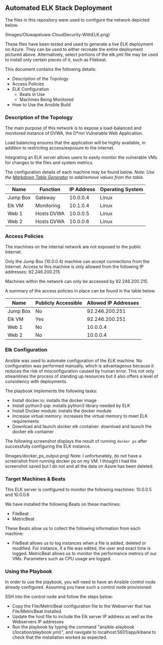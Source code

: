 ## Automated ELK Stack Deployment

The files in this repository were used to configure the network depicted below.

(Images/Oluwapeluwa-CloudSecurity-WithELK.png)

These files have been tested and used to generate a live ELK deployment on Azure. They can be used to either recreate the entire deployment pictured above. Alternatively, select portions of the elk.yml file may be used to install only certain pieces of it, such as Filebeat.


This document contains the following details:
- Description of the Topology
- Access Policies
- ELK Configuration
  - Beats in Use
  - Machines Being Monitored
- How to Use the Ansible Build


### Description of the Topology

The main purpose of this network is to expose a load-balanced and monitored instance of DVWA, the D*mn Vulnerable Web Application.

Load balancing ensures that the application will be highly available, in addition to restricting access/exposure to the internet.

Integrating an ELK server allows users to easily monitor the vulnerable VMs for changes to the files and system metrics.

The configuration details of each machine may be found below.
_Note: Use the [Markdown Table Generator](http://www.tablesgenerator.com/markdown_tables) to add/remove values from the table_.

| Name     | Function   | IP Address  | Operating System |
|----------|------------|-------------|------------------|
| Jump Box | Gateway    | 10.0.0.4    | Linux            |
| Elk VM   | Monitoring | 10.1.0.4    | Linux            |
| Web 1    | Hosts DVWA | 10.0.0.5    | Linux            |
| Web 2    | Hosts DVWA | 10.0.0.6    | Linux            |

### Access Policies

The machines on the internal network are not exposed to the public Internet. 

Only the Jump Box (10.0.0.4) machine can accept connections from the Internet. Access to this machine is only allowed from the following IP addresses: 92.246.200.215

Machines within the network can only be accessed by 92.246.200.215.

A summary of the access policies in place can be found in the table below.

| Name     | Publicly Accessible | Allowed IP Addresses  |
|----------|---------------------|-----------------------|
| Jump Box | No                  | 92.246.200.251        |
| Elk VM   | Yes                 | 92.246.200.251        |
| Web 1    | No                  | 10.0.0.4              |
| Web 2    | No                  | 10.0.0.4              |

### Elk Configuration

Ansible was used to automate configuration of the ELK machine. No configuration was performed manually, which is advantageous because it reduces the risk of misconfiguration caused by human error. This not only streamlines the process of standing up resources but it also offers a level of consistency with deployments.

The playbook implements the following tasks:
- Install docker.io: installs the docker image
- Install python3-pip: installs python3 library needed by ELK
- Install Docker module: installs the docker module
- Increase virtual memory: increases the virtual memory to meet ELK requirements
- Download and launch docker elk container: download and launch the docker elk container 

The following screenshot displays the result of running `docker ps` after successfully configuring the ELK instance.

(Images/docker_ps_output.png) Note: I unfortunately, do not have a screenshot from running docker ps on my VM. I thought I had the screenshot saved but I do not and all the data on Azure has been deleted.

### Target Machines & Beats
This ELK server is configured to monitor the following machines: 10.0.0.5 and 10.0.0.6

We have installed the following Beats on these machines:
- FileBeat
- MetricBeat

These Beats allow us to collect the following information from each machine:
- FileBeat allows us to log instances when a file is added, deleted or modified. For instance, if a file was edited, the user and exact time is logged. MetricBeat allows us to monitor the performance metrics of our VMs. Parameters such as CPU usage are logged.

### Using the Playbook
In order to use the playbook, you will need to have an Ansible control node already configured. Assuming you have such a control node provisioned: 

SSH into the control node and follow the steps below:
- Copy the File/MetricBeat configuration file to the Webserver that has File/MetricBeat installed.
- Update the host file to include the Elk server IP address as well as the Webservers IP addresses
- Run the playbook by typing the command "ansible-playbook (/location/playbook.yml)", and navigate to localhost:5601/app/kibana to check that the installation worked as expected.
